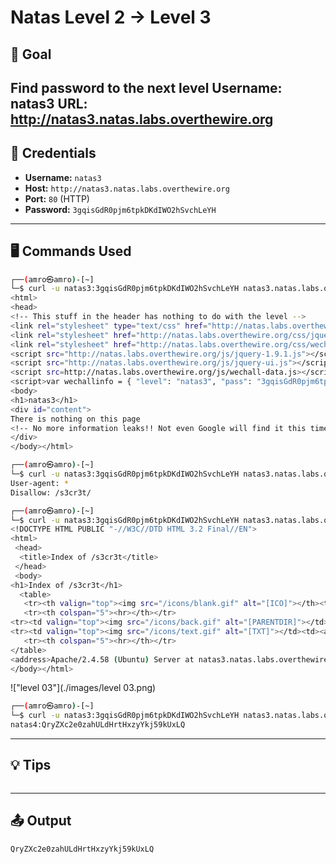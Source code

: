 # Natas Level 2 → Level 3 

## 🧠 Goal

Find password to the next level
Username: natas3
URL:      http://natas3.natas.labs.overthewire.org
---

## 🔐 Credentials

- **Username:** `natas3`  
- **Host:** `http://natas3.natas.labs.overthewire.org`   
- **Port:** `80` (HTTP)  
- **Password:** `3gqisGdR0pjm6tpkDKdIWO2hSvchLeYH` 

---

## 🖥️ Commands Used

```bash
┌──(amro㉿amro)-[~]
└─$ curl -u natas3:3gqisGdR0pjm6tpkDKdIWO2hSvchLeYH natas3.natas.labs.overthewire.org
<html>
<head>
<!-- This stuff in the header has nothing to do with the level -->
<link rel="stylesheet" type="text/css" href="http://natas.labs.overthewire.org/css/level.css">
<link rel="stylesheet" href="http://natas.labs.overthewire.org/css/jquery-ui.css" />
<link rel="stylesheet" href="http://natas.labs.overthewire.org/css/wechall.css" />
<script src="http://natas.labs.overthewire.org/js/jquery-1.9.1.js"></script>
<script src="http://natas.labs.overthewire.org/js/jquery-ui.js"></script>
<script src=http://natas.labs.overthewire.org/js/wechall-data.js></script><script src="http://natas.labs.overthewire.org/js/wechall.js"></script>
<script>var wechallinfo = { "level": "natas3", "pass": "3gqisGdR0pjm6tpkDKdIWO2hSvchLeYH" };</script></head>
<body>
<h1>natas3</h1>
<div id="content">
There is nothing on this page
<!-- No more information leaks!! Not even Google will find it this time... -->
</div>
</body></html>

┌──(amro㉿amro)-[~]
└─$ curl -u natas3:3gqisGdR0pjm6tpkDKdIWO2hSvchLeYH natas3.natas.labs.overthewire.org/robots.txt
User-agent: *
Disallow: /s3cr3t/

┌──(amro㉿amro)-[~]
└─$ curl -u natas3:3gqisGdR0pjm6tpkDKdIWO2hSvchLeYH natas3.natas.labs.overthewire.org/s3cr3t/
<!DOCTYPE HTML PUBLIC "-//W3C//DTD HTML 3.2 Final//EN">
<html>
 <head>
  <title>Index of /s3cr3t</title>
 </head>
 <body>
<h1>Index of /s3cr3t</h1>
  <table>
   <tr><th valign="top"><img src="/icons/blank.gif" alt="[ICO]"></th><th><a href="?C=N;O=D">Name</a></th><th><a href="?C=M;O=A">Last modified</a></th><th><a href="?C=S;O=A">Size</a></th><th><a href="?C=D;O=A">Description</a></th></tr>
   <tr><th colspan="5"><hr></th></tr>
<tr><td valign="top"><img src="/icons/back.gif" alt="[PARENTDIR]"></td><td><a href="/">Parent Directory</a></td><td>&nbsp;</td><td align="right">  - </td><td>&nbsp;</td></tr>
<tr><td valign="top"><img src="/icons/text.gif" alt="[TXT]"></td><td><a href="users.txt">users.txt</a></td><td align="right">2025-04-10 14:18  </td><td align="right"> 40 </td><td>&nbsp;</td></tr>
   <tr><th colspan="5"><hr></th></tr>
</table>
<address>Apache/2.4.58 (Ubuntu) Server at natas3.natas.labs.overthewire.org Port 80</address>
</body></html>
```

!["level 03"](./images/level 03.png)

```bash
┌──(amro㉿amro)-[~]
└─$ curl -u natas3:3gqisGdR0pjm6tpkDKdIWO2hSvchLeYH natas3.natas.labs.overthewire.org/s3cr3t/users.txt
natas4:QryZXc2e0zahULdHrtHxzyYkj59kUxLQ

```
___

## 💡 Tips
```bash

```
___

## 📤 Output
```bash
QryZXc2e0zahULdHrtHxzyYkj59kUxLQ
```
